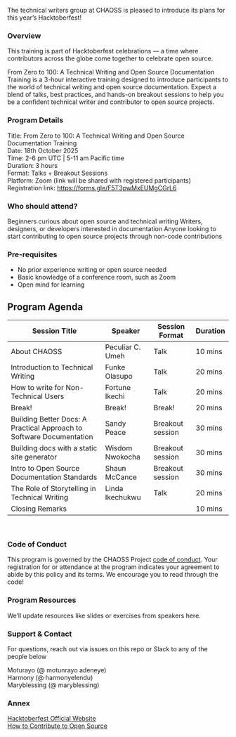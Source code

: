 The technical writers group at CHAOSS is pleased to introduce its plans for this year’s Hacktoberfest!

### Overview

This training is part of Hacktoberfest celebrations — a time where contributors across the globe come together to celebrate open source.

From Zero to 100: A Technical Writing and Open Source Documentation Training is a 3-hour interactive training designed to introduce participants to the world of technical writing and open source documentation. Expect a blend of talks, best practices, and hands-on breakout sessions to help you be a confident technical writer and contributor to open source projects.

### Program Details

Title: From Zero to 100: A Technical Writing and Open Source Documentation Training </br>
Date: 18th October 2025 </br>
Time: 2-6 pm UTC | 5-11 am Pacific time </br>
Duration: 3 hours </br>
Format: Talks + Breakout Sessions </br>
Platform: Zoom (link will be shared with registered participants) </br>
Registration link: https://forms.gle/F5T3pwMxEUMgCGrL6 

### Who should attend?

Beginners curious about open source and technical writing
Writers, designers, or developers interested in documentation
Anyone looking to start contributing to open source projects through non-code contributions

### Pre-requisites

* No prior experience writing or open source needed
* Basic knowledge of a conference room, such as Zoom
* Open mind for learning
  </br>


## Program Agenda
|Session Title|Speaker|Session Format|Duration|
|----------|----------|----------|----------|
| About CHAOSS | Peculiar C. Umeh | Talk | 10 mins |
|  Introduction to Technical Writing | Funke Olasupo  | Talk | 20 mins |
| How to write for Non-Technical Users |Fortune Ikechi   | Talk  | 20 mins |
| Break! | Break! | Break! | 20 mins |
| Building Better Docs: A Practical Approach to Software Documentation |Sandy Peace  | Breakout session  | 30 mins |
| Building docs with a static site generator | Wisdom Nwokocha | Breakout session | 30 mins |
|Intro to Open Source Documentation Standards | Shaun McCance | Breakout session  |30 mins  |
| The Role of Storytelling in Technical Writing | Linda Ikechukwu | Talk | 20 mins |
| Closing Remarks |  |  | 10 mins |
</br>

### Code of Conduct
This program is governed by the CHAOSS Project [code of conduct](https://chaoss.community/code-of-conduct/). Your registration for or attendance at the program indicates your agreement to abide by this policy and its terms. We encourage you to read through the code!
</br>


### Program Resources
We’ll update resources like slides or exercises from speakers here.
</br>


### Support & Contact
For questions, reach out via issues on this repo or Slack to any of the people below

Moturayo (@ motunrayo adeneye) </br>
Harmony (@ harmonyelendu) </br>
Maryblessing (@ maryblessing)
</br>


### Annex

[Hacktoberfest Official Website](https://hacktoberfest.com/) </br>
[How to Contribute to Open Source](https://opensource.guide/how-to-contribute/)
